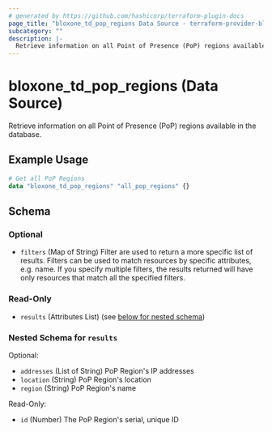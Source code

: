 ```yaml
---
# generated by https://github.com/hashicorp/terraform-plugin-docs
page_title: "bloxone_td_pop_regions Data Source - terraform-provider-bloxone"
subcategory: ""
description: |-
  Retrieve information on all Point of Presence (PoP) regions available in the database.
---
```


# bloxone_td_pop_regions (Data Source)

Retrieve information on all Point of Presence (PoP) regions available in the database.

## Example Usage

```terraform
# Get all PoP Regions
data "bloxone_td_pop_regions" "all_pop_regions" {}
```

<!-- schema generated by tfplugindocs -->
## Schema

### Optional

- `filters` (Map of String) Filter are used to return a more specific list of results. Filters can be used to match resources by specific attributes, e.g. name. If you specify multiple filters, the results returned will have only resources that match all the specified filters.

### Read-Only

- `results` (Attributes List) (see [below for nested schema](#nestedatt--results))

<a id="nestedatt--results"></a>
### Nested Schema for `results`

Optional:

- `addresses` (List of String) PoP Region's IP addresses
- `location` (String) PoP Region's location
- `region` (String) PoP Region's name

Read-Only:

- `id` (Number) The PoP Region's serial, unique ID
